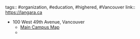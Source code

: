 tags:: #organization, #education, #highered, #Vancouver
link:: https://langara.ca

- 100 West 49th Avenue, Vancouver
	- [Main Campus Map](https://langara.ca/campus-facilities/campus-maps/index.html)
	-